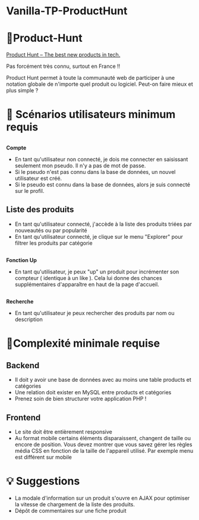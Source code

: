 # Vanilla-TP-ProductHunt

# 🔺Product-Hunt



[Product Hunt – The best new products in tech.](https://www.producthunt.com/)

Pas forcément très connu, surtout en France !!

Product Hunt permet à toute la communauté web de participer à une notation globale de n'importe quel produit ou logiciel. Peut-on faire mieux et plus simple ?


# 📜 Scénarios utilisateurs minimum requis


## 
  **Compte**



* En tant qu'utilisateur non connecté, je dois me connecter en saisissant seulement mon pseudo. Il n'y a pas de mot de passe. 
* Si le pseudo n'est pas connu dans la base de données, un nouvel utilisateur est créé. 
* Si le pseudo est connu dans la base de données, alors je suis connecté sur le profil.


## **Liste des produits**



* En tant qu'utilisateur connecté, j'accède à la liste des produits triées par nouveautés ou par popularité
* En tant qu'utilisateur connecté, je clique sur le menu "Explorer" pour filtrer les produits par catégorie

## 
  **Fonction Up**

* En tant qu'utilisateur, je peux "up" un produit pour incrémenter son compteur ( identique à un like ). Cela lui donne des chances supplémentaires d'apparaître en haut de la page d'accueil.

## 
  **Recherche**

* En tant qu'utilisateur je peux rechercher des produits par nom ou description


# 🔗Complexité minimale requise


## **Backend**



* Il doit y avoir une base de données avec au moins une table products et catégories
* Une relation doit exister en MySQL entre products et catégories
* Prenez soin de bien structurer votre application PHP !


## **Frontend**



* Le site doit être entièrement responsive
* Au format mobile certains éléments disparaissent, changent de taille ou encore de position. Vous devez montrer que vous savez gérer les règles média CSS en fonction de la taille de l'appareil utilisé. Par exemple menu est différent sur mobile


# 💡 Suggestions



* La modale d'information sur un produit s'ouvre en AJAX pour optimiser la vitesse de chargement de la liste des produits.
* Dépôt de commentaires sur une fiche produit
